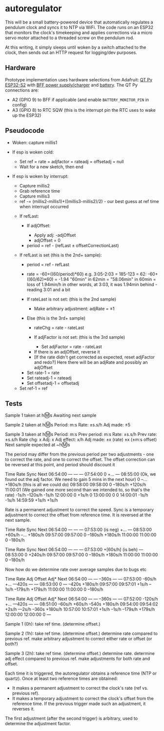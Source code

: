 # autoregulator

This will be a small battery-powered device that automatically regulates a pendulum clock and syncs it to NTP via WiFi. The code runs on an ESP32 that monitors the clock's timekeeping and applies corrections via a micro servo motor attached to a threaded screw on the pendulum rod.

At this writing, it simply sleeps until woken by a switch attached to the clock, then sends out an HTTP request for logging/dev purposes.

## Hardware

Prototype implementation uses hardware selections from Adafruit: [QT Py ESP32-S2](https://www.adafruit.com/product/5325) with [BFF power supply/charger](https://www.adafruit.com/product/5397) and [battery](https://www.adafruit.com/product/1781). The QT Py connections are:

* A2 (GPIO 9) to BFF if applicable (and enable `BATTERY_MONITOR_PIN` in config)
* A3 (GPIO 8) to RTC SQW (this is the interrupt pin the RTC uses to wake up the ESP32)

## Pseudocode

* Woken: capture millis1
- If esp is woken cold:
  * Set ref = rate = adjfactor = rateadj = offsetadj = null
  * Wait for a new sketch, then end
- If esp is woken by interrupt:
  * Capture millis2
  * Grab reference time
  * Capture millis3
  * ref -= (millis2-millis1)+((millis3-millis2)/2) - our best guess at ref time when interrupt occurred

  - If refLast:


    - If adjOffset:

      * Apply adj: -adjOffset
      * adjOffset = 0
    
    * period = ref - (refLast ± offsetCorrectionLast)





  - If refLast is set (this is the 2nd+ sample):

    * period = ref - refLast

    * rate = -60+((60/period)*60)
      e.g. 3:05-2:03 = 185-123 = 62: -60+((60/62)*60) = -1.94
      "60min" in 62min = "58.06min" in 60min = loss of 1.94min/h
      in other words, at 3:03, it was 1.94min behind - reading 3:01 and a bit

    - If rateLast is not set: (this is the 2nd sample)

      * Make arbitrary adjustment:
        adjRate = ±1

    - Else (this is the 3rd+ sample)

      * rateChg = rate - rateLast
      
      - If adjFactor is not set: (this is the 3rd sample)

        * Set adjFactor = rate - rateLast
      
      * If there is an adjOffset, reverse it
      * [If the rate didn't get corrected as expected, reset adjFactor and redo?]
      Here there will be an adjRate and possibly an adjOffset

    


    * Set rate-1 = rate
    * Set rateadj-1 = rateadj
    * Set offsetadj-1 = offsetadj

  * Set ref-1 = ref


## Tests

Sample 1 taken at h:m:s
Awaiting next sample

Sample 2 taken at h:m:s
Period: m:s  Rate: ±s.s/h
Adj made: ±5

Sample 3 taken at h:m:s
Period: m:s   Prev period: m:s
Rate: ±s.s/h   Prev rate: ±s.s/h
Rate chg: x  Adj: x  Adj effect: x/h
Adj made: ±x (rate) ±x (±m:s offset)
Next sample expected at ~h:m:s



The period may differ from the previous period per two adjustments -
one to correct the rate, and one to correct the offset.
The offset correction can be reversed at this point, and period should discount it





Time      Rate      Sync      Next
06:54:00  —         —         —
07:54:00  0         +...      —
08:55:00  (Ok, we found out the adj factor. We need to gain 5 mins in the next hour)
          0         –... +180s/h (this is all we could do)
                              09:58:00
09:58:00  0         –180s/h +120s/h
11:00:01  (We gained one more second than we intended to, so that's the rate)
          -1s/h     –120s/h -1s/h
12:00:00  0         +1s/h 0
13:00:00  0         0
14:00:01  -1s/h     -1s/h
14:59:59  +1s/h     +1s/h

Rate is a permanent adjustment to correct the speed.
Sync is a temporary adjustment to correct the offset from reference time. It is reversed at the next sample.

Time      Rate      Sync      Next
06:54:00  —         —         —
07:53:00  (is neg)  +...      —
08:53:00  +60s/h    –... +180s/h
                              09:57:00
09:57:00  0         –180s/h +180s/h
                              11:00:00
11:00:00  0         –180s/h

Time      Rate      Sync      Next
06:54:00  —         —         —
07:53:00  +[60s/h]  (is beh)  —
08:53:00  0         +240s/h
                              09:57:00
09:57:00  0         –180s/h +180s/h
                              11:00:00
11:00:00  0         –180s/h

Now how do we determine rate over average samples due to bugs etc


Time      Rate      Adj       Offset    Adj*      Next
06:54:00  —         —         –360s     —         —
07:53:00  -60s/h    +...      —420s     —         —
08:53:00  0         —         –420s     +180s/h   09:57:00
09:57:01  +1s/h     –1s/h     –179s/h   +179s/h   11:00:00
11:00:00  0         –180s/h

Time      Rate      Adj       Offset    Adj*      Next
06:54:00  —         —         –360s     —         —
07:52:00  -120s/h   +...      —420s     —         —
08:51:00  –60s/h    +60s/h    –540s     +180s/h   09:54:00
09:54:02  +2s/h     —2s/h     –360s     +180s/h   10:57:00
10:57:01  +1s/h     –1s/h     –179s/h   +179s/h   12:00:00
12:00:00  0         —

Sample 1 (0h):
  take ref time.
  (determine offset.)

Sample 2 (1h):
  take ref time.
  (determine offset.)
  determine rate compared to previous ref.
  make arbitrary adjustment to correct either rate or offset (or both?)

Sample 3 (2h):
  take ref time.
  (determine offset.)
  determine rate.
  determine adj effect compared to previous ref.
  make adjustments for both rate and offset.


Each time it is triggered, the autoregulator obtains a reference time (NTP or quartz). Once at least two reference times are obtained:

- It makes a permanent adjustment to correct the clock's rate (ref vs. previous ref).
- It makes a temporary adjustment to correct the clock's offset from the reference time. If the previous trigger made such an adjustment, it reverses it.

The first adjustment (after the second trigger) is arbitrary, used to determine the adjustment factor. 